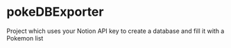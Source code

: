 # pokeDBExporter
Project which uses your Notion API key to create a database and fill it with a Pokemon list
